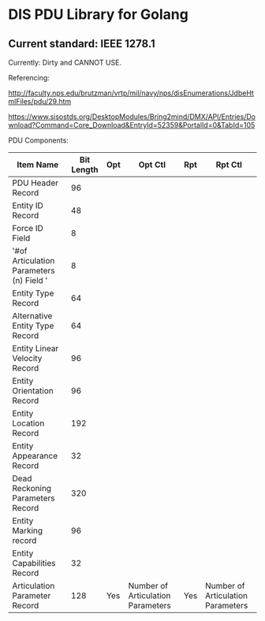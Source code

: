# DIS PDU Library for Golang

## Current standard: IEEE 1278.1

Currently: Dirty and CANNOT USE.

Referencing: 

http://faculty.nps.edu/brutzman/vrtp/mil/navy/nps/disEnumerations/JdbeHtmlFiles/pdu/29.htm

https://www.sisostds.org/DesktopModules/Bring2mind/DMX/API/Entries/Download?Command=Core_Download&EntryId=52359&PortalId=0&TabId=105


PDU Components:

|Item Name|Bit Length|Opt|Opt Ctl|Rpt|Rpt Ctl|
|-----| ----|----|----|----|----|
PDU Header Record	|96
Entity ID Record	|48				
Force ID Field	|8
'#of Articulation Parameters (n) Field	'|8
Entity Type Record	|64				
Alternative Entity Type Record	|64				
Entity Linear Velocity Record	|96				
Entity Orientation Record	|96				
Entity Location Record	|192				
Entity Appearance Record	|32				
Dead Reckoning Parameters Record	|320				
Entity Marking record	|96				
Entity Capabilities Record	|32				
Articulation Parameter Record	|128	|Yes	|Number of Articulation Parameters	|Yes|	Number of Articulation Parameters